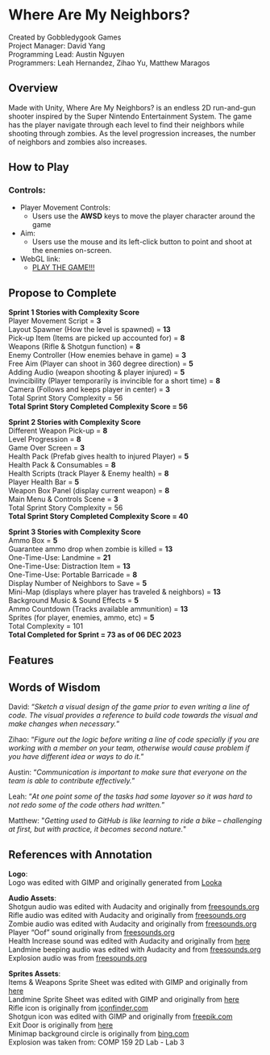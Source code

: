 # Where Are My Neighbors?
Created by Gobbledygook Games </br>
Project Manager: David Yang </br>
Programming Lead: Austin Nguyen </br>
Programmers: Leah Hernandez, Zihao Yu, Matthew Maragos

## Overview
Made with Unity, Where Are My Neighbors? is an endless 2D run-and-gun shooter inspired by the Super Nintendo Entertainment System. 
The game has the player navigate through each level to find their neighbors while shooting through zombies. As the level progression increases, the number of neighbors and zombies also increases. </br>

## How to Play
### Controls:
* Player Movement Controls:
  * Users use the **AWSD** keys to move the player character around the game
* Aim:
  * Users use the mouse and its left-click button to point and shoot at the enemies on-screen.
* WebGL link:
  * [PLAY THE GAME!!!](https://comp159.github.io/final-project-2d-2023-gobbledygook-games/)

## Propose to Complete
**Sprint 1 Stories with Complexity Score**</br>
Player Movement Script = **3**</br>
Layout Spawner (How the level is spawned)	= **13**</br>
Pick-up Item (Items are picked up accounted for)	= **8**</br>
Weapons (Rifle & Shotgun function) = **8**</br>
Enemy Controller (How enemies behave in game)	= **3**</br>
Free Aim (Player can shoot in 360 degree direction)	= **5**</br>
Adding Audio (weapon shooting & player injured)	= **5**</br>
Invincibility (Player temporarily is invincible for a short time) =	**8**</br>
Camera (Follows and keeps player in center)	=	**3**</br>
Total Sprint Story Complexity = 56</br>
**Total Sprint Story Completed Complexity Score = 56**</br>

**Sprint 2 Stories with Complexity Score**</br>
Different Weapon Pick-up = **8**</br>
Level Progression = **8**</br>
Game Over Screen = **3**</br>
Health Pack (Prefab gives health to injured Player) = **5**</br>
Health Pack & Consumables = **8**</br>
Health Scripts (track Player & Enemy health) = **8**</br>
Player Health Bar = **5**</br>
Weapon Box Panel (display current weapon) = **8**</br>
Main Menu & Controls Scene	= **3**</br>
Total Sprint Story Complexity = 56</br>
**Total Sprint Story Completed Complexity Score = 40**</br>

**Sprint 3 Stories with Complexity Score**</br>
Ammo Box = **5**</br>
Guarantee ammo drop when zombie is killed	= **13**</br>
One-Time-Use: Landmine	= **21**</br>
One-Time-Use: Distraction Item	= **13**</br>
One-Time-Use: Portable Barricade	= **8**</br>
Display Number of Neighbors to Save	= **5**</br>
Mini-Map (displays where player has traveled & neighbors)	= **13**</br>
Background Music & Sound Effects	= **5**</br>
Ammo Countdown (Tracks available ammunition)	= **13**</br>
Sprites (for player, enemies, ammo, etc)	= **5**</br>
Total Complexity = 101</br>
**Total Completed for Sprint = 73 as of 06 DEC 2023**</br>

## Features
<p>
</p>

## Words of Wisdom
David: “*Sketch a visual design of the game prior to even writing a line of code. The visual provides a reference to build code towards the visual and make changes when necessary.*”

Zihao: “*Figure out the logic before writing a line of code specially if you are working with a member on your team, otherwise would cause problem if you have different idea or ways to do it.*”

Austin: “*Communication is important to make sure that everyone on the team is able to contribute effectively.*”

Leah: “*At one point some of the tasks had some layover so it was hard to not redo some of the code others had written.*”

Matthew: "*Getting used to GitHub is like learning to ride a bike – challenging at first, but with practice, it becomes second nature.*"

## References with Annotation
**Logo**:</br>
Logo was edited with GIMP and originally generated from [Looka](https://looka.com/editor/160530106)

**Audio Assets**:</br>
Shotgun audio was edited with Audacity and originally from [freesounds.org](https://freesound.org/people/JavierZumer/sounds/257234/)</br>
Rifle audio was edited with Audacity and originally from [freesounds.org](https://freesound.org/people/coolabc/sounds/569174/)</br>
Zombie audio was edited with Audacity and originally from [freesounds.org](https://freesound.org/people/alirabiei/sounds/491855/)</br>
Player “Oof” sound originally from [freesounds.org](https://freesound.org/people/fotoshop/sounds/47356/)</br>
Health Increase sound was edited with Audacity and originally from [here](https://www.sounds-resource.com/game_boy_advance/advancewars/sound/8850/)</br>
Landmine beeping audio was edited with Audacity and from [freesounds.org](https://freesound.org/people/PITCHEDsenses/sounds/488811/)</br>
Explosion audio was from [freesounds.org](https://freesound.org/people/derplayer/sounds/587190/)</br>

**Sprites Assets**:</br>
Items & Weapons Sprite Sheet was edited with GIMP and originally from [here](https://www.spriters-resource.com/fullview/153551/)</br>
Landmine Sprite Sheet was edited with GIMP and originally from [here](https://www.spriters-resource.com/fullview/170478/)</br>
Rifle icon is originally from [iconfinder.com](https://www.iconfinder.com/icons/1743644/cartoon_gun_hunter_rifle_shotgun_war_weapon_icon)</br>
Shotgun icon was edited with GIMP and originally from [freepik.com](https://www.freepik.com/icon/shotgun_7445438)</br>
Exit Door is originally from [here](https://www.spriters-resource.com/fullview/32191/)</br>
Minimap background circle is originally from [bing.com](https://th.bing.com/th/id/R.30140326c79b99c92e5c2812bbc31090?rik=PVmQYeWjy6%2fNwg&riu=http%3a%2f%2fclipart-library.com%2fimages_k%2fshape-transparent%2fshape-transparent-7.png&ehk=HiPcLyXHhHF5IML5Y2YSheTlQ4gefHzBq94qYCd2VnU%3d&risl=&pid=ImgRaw&r=0)</br>
Explosion was taken from: COMP 159 2D Lab - Lab 3</br>
